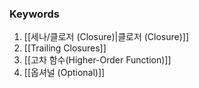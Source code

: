 ### Keywords
1. [[세나/클로저 (Closure)|클로저 (Closure)]]
2. [[Trailing Closures]]
3. [[고차 함수(Higher-Order Function)]]
4. [[옵셔널 (Optional)]]